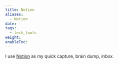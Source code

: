 ```yaml
---
title: Notion
aliases:
  - Notion
date: 
tags:
  - tech_tools
weight: 
enableToc:
---
```

I use [Notion](https://www.notion.so/help/start-here) as my quick capture, brain dump, inbox.